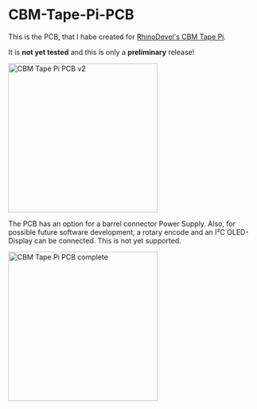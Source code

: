 # CBM-Tape-Pi-PCB
This is the PCB, that I habe created for <a href="https://github.com/RhinoDevel/cbmtapepi">RhinoDevel's CBM Tape Pi</a>.

It is <b>not yet tested</b> and this is only a <b>preliminary</b> release!

<img src="https://github.com/svenpetersen1965/CBM-Tape-Pi-PCB/blob/main/Rev.%202/pictures/9504_CBMTapePi_PCB.JPG" width="300" alt="CBM Tape Pi PCB v2">

The PCB has an option for a barrel connector Power Supply. Also, for possible future software development, a rotary encode and an I²C OLED-Display can be connected. This is not yet supported.

<img src="https://github.com/svenpetersen1965/CBM-Tape-Pi-PCB/blob/main/Rev.%202/pictures/9505_CBMTapePi_Rot_Disp.JPG" width="300" alt="CBM Tape Pi PCB complete">
